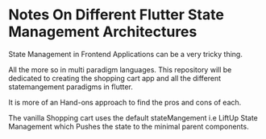 # Notes On Different Flutter State Management Architectures

State Management in Frontend Applications can be a very tricky thing.

All the more so in multi paradigm languages. This repository will be dedicated to creating the shopping cart app and all the different statemangement paradigms in flutter.

It is more of an Hand-ons approach to find the pros and cons of each.

The vanilla Shopping cart uses the default stateMangement i.e LiftUp State Management which Pushes the state to the minimal parent components.
